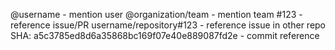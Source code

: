 @username - mention user
@organization/team - mention team
#123 - reference issue/PR
username/repository#123 - reference issue in other repo
SHA: a5c3785ed8d6a35868bc169f07e40e889087fd2e - commit reference
